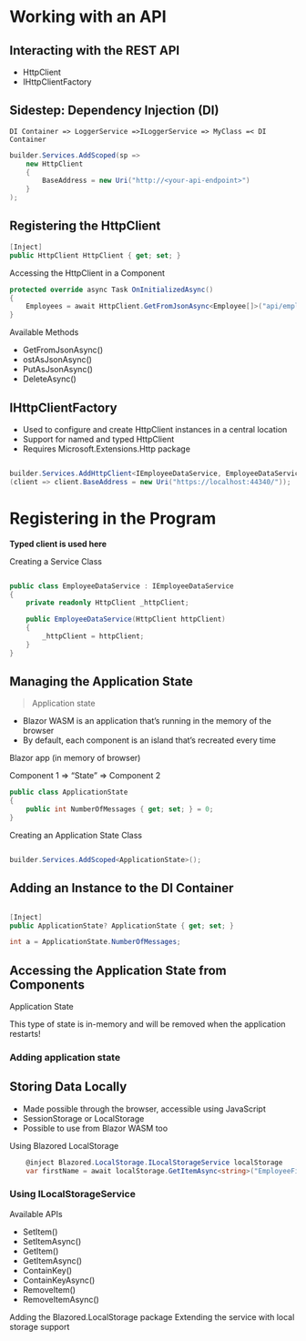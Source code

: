 # Working with an API

## Interacting with the REST API

- HttpClient 
- IHttpClientFactory

## Sidestep: Dependency Injection (DI)

    DI Container => LoggerService =>ILoggerService => MyClass =< DI Container

```csharp
builder.Services.AddScoped(sp =>
    new HttpClient
    {
        BaseAddress = new Uri("http://<your-api-endpoint>")
    }
);
```

## Registering the HttpClient

```csharp
[Inject] 
public HttpClient HttpClient { get; set; }
```

Accessing the HttpClient in a Component

```csharp
protected override async Task OnInitializedAsync()
{
    Employees = await HttpClient.GetFromJsonAsync<Employee[]>("api/employee");
}

```

Available Methods

- GetFromJsonAsync() 
- ostAsJsonAsync()
- PutAsJsonAsync() 
- DeleteAsync()

## IHttpClientFactory

- Used to configure and create HttpClient instances in a central location
- Support for named and typed HttpClient
- Requires Microsoft.Extensions.Http package

```csharp

builder.Services.AddHttpClient<IEmployeeDataService, EmployeeDataService>
(client => client.BaseAddress = new Uri("https://localhost:44340/"));

```

# Registering in the Program
**Typed client is used here**

Creating a Service Class

```csharp

public class EmployeeDataService : IEmployeeDataService
{
    private readonly HttpClient _httpClient;

    public EmployeeDataService(HttpClient httpClient)
    {
        _httpClient = httpClient;
    }
}

```

## Managing the Application State

> Application state
- Blazor WASM is an application that’s running in the memory of the browser
- By default, each component is an island that’s recreated every time

Blazor app (in memory of browser)

Component 1 => “State” => Component 2

```csharp
public class ApplicationState
{
    public int NumberOfMessages { get; set; } = 0;
}
```

Creating an Application State Class

```csharp

builder.Services.AddScoped<ApplicationState>();

```

## Adding an Instance to the DI Container

```csharp

[Inject]
public ApplicationState? ApplicationState { get; set; }

int a = ApplicationState.NumberOfMessages;

```

## Accessing the Application State from Components

Application State

This type of state is in-memory and will be removed when the application restarts!

### Adding application state

## Storing Data Locally

- Made possible through the browser, accessible using JavaScript
- SessionStorage or LocalStorage
- Possible to use from Blazor WASM too

Using Blazored LocalStorage

```csharp
    @inject Blazored.LocalStorage.ILocalStorageService localStorage
    var firstName = await localStorage.GetItemAsync<string>("EmployeeFirstName");
```

### Using ILocalStorageService

Available APIs

- SetItem()
- SetItemAsync()
- GetItem()
- GetItemAsync()
- ContainKey()
- ContainKeyAsync()
- RemoveItem()
- RemoveItemAsync()

Adding the Blazored.LocalStorage package
Extending the service with local storage support
